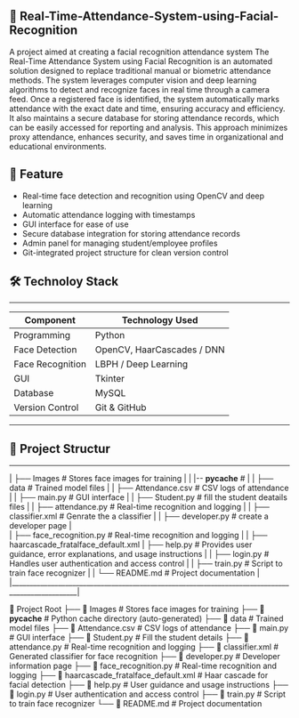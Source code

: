 ## 🎯 Real-Time-Attendance-System-using-Facial-Recognition
A project aimed at creating a facial recognition attendance system
The Real-Time Attendance System using Facial Recognition is an automated solution designed to replace traditional manual or biometric attendance methods. The system leverages computer vision and deep learning algorithms to detect and recognize faces in real time through a camera feed. Once a registered face is identified, the system automatically marks attendance with the exact date and time, ensuring accuracy and efficiency. It also maintains a secure database for storing attendance records, which can be easily accessed for reporting and analysis. This approach minimizes proxy attendance, enhances security, and saves time in organizational and educational environments.

## 📸 Feature
- Real-time face detection and recognition using OpenCV and deep learning
- Automatic attendance logging with timestamps
- GUI interface for ease of use
- Secure database integration for storing attendance records
- Admin panel for managing student/employee profiles
- Git-integrated project structure for clean version control

## 🛠️ Technoloy Stack
_________________________________________________
| Component        | Technology Used            |
|------------------|--------------------------  |
| Programming      | Python                     |
| Face Detection   | OpenCV, HaarCascades / DNN |
| Face Recognition | LBPH / Deep Learning       |
| GUI              | Tkinter                    |
| Database         | MySQL                      |
| Version Control  | Git & GitHub               |
_________________________________________________

## 📂 Project Structur
__________________________________________________________________________________________________
| ├── Images                # Stores face images for training                                     |
| |-- __pycache__           #                                                                     |
| ├── data                  # Trained model files                                                 |
| ├── Attendance.csv        # CSV logs of attendance                                              |
| ├── main.py               # GUI interface                                                       |
| ├── Student.py            # fill the student deatails files                                     |
| ├── attendance.py         # Real-time recognition and logging                                   |
| ├── classifier.xml        # Genrate the a classifier                                            |
| ├── developer.py          # create a developer page                                             |   
| ├── face_recognition.py   # Real-time recognition and logging                                   |
| ├── haarcascade_fratalface_default.xml
| ├── help.py               # Provides user guidance, error explanations, and usage instructions  |
| ├── login.py              # Handles user authentication and access control                      |
| ├── train.py              # Script to train face recognizer                                     |
| └── README.md             # Project documentation                                               |
|_________________________________________________________________________________________________|

📁 Project Root
├── 📁 Images                          # Stores face images for training
├── 📁 __pycache__                    # Python cache directory (auto-generated)
├── 📁 data                           # Trained model files
├── 📄 Attendance.csv                 # CSV logs of attendance
├── 📄 main.py                        # GUI interface
├── 📄 Student.py                     # Fill the student details
├── 📄 attendance.py                  # Real-time recognition and logging
├── 📄 classifier.xml                 # Generated classifier for face recognition
├── 📄 developer.py                   # Developer information page
├── 📄 face_recognition.py            # Real-time recognition and logging
├── 📄 haarcascade_fratalface_default.xml  # Haar cascade for facial detection
├── 📄 help.py                        # User guidance and usage instructions
├── 📄 login.py                       # User authentication and access control
├── 📄 train.py                       # Script to train face recognizer
└── 📄 README.md                      # Project documentation




